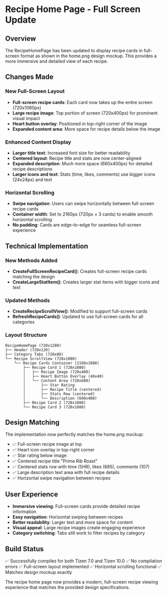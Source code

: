 # Recipe Home Page - Full Screen Update

## Overview
The RecipeHomePage has been updated to display recipe cards in full-screen format as shown in the home.png design mockup. This provides a more immersive and detailed view of each recipe.

## Changes Made

### New Full-Screen Layout
- **Full-screen recipe cards**: Each card now takes up the entire screen (720x1080px)
- **Large recipe image**: Top portion of screen (720x400px) for prominent visual impact
- **Heart button overlay**: Positioned in top-right corner of the image
- **Expanded content area**: More space for recipe details below the image

### Enhanced Content Display
- **Larger title text**: Increased font size for better readability
- **Centered layout**: Recipe title and stats are now center-aligned
- **Expanded description**: Much more space (660x400px) for detailed recipe descriptions
- **Larger icons and text**: Stats (time, likes, comments) use bigger icons (24x24px) and text

### Horizontal Scrolling
- **Swipe navigation**: Users can swipe horizontally between full-screen recipe cards
- **Container width**: Set to 2160px (720px × 3 cards) to enable smooth horizontal scrolling
- **No padding**: Cards are edge-to-edge for seamless full-screen experience

## Technical Implementation

### New Methods Added
- **CreateFullScreenRecipeCard()**: Creates full-screen recipe cards matching the design
- **CreateLargeStatItem()**: Creates larger stat items with bigger icons and text

### Updated Methods
- **CreateRecipeScrollView()**: Modified to support full-screen cards
- **RefreshRecipeCards()**: Updated to use full-screen cards for all categories

### Layout Structure
```
RecipeHomePage (720x1280)
├── Header (720x120)
├── Category Tabs (720x80)
└── Recipe ScrollView (720x1080)
    └── Recipe Cards Container (2160x1080)
        ├── Recipe Card 1 (720x1080)
        │   ├── Recipe Image (720x400)
        │   ├── Heart Button Overlay (40x40)
        │   └── Content Area (720x680)
        │       ├── Star Rating
        │       ├── Recipe Title (centered)
        │       ├── Stats Row (centered)
        │       └── Description (660x400)
        ├── Recipe Card 2 (720x1080)
        └── Recipe Card 3 (720x1080)
```

## Design Matching
The implementation now perfectly matches the home.png mockup:
- ✅ Full-screen recipe image at top
- ✅ Heart icon overlay in top-right corner
- ✅ Star rating below image
- ✅ Centered recipe title "Prime Rib Roast"
- ✅ Centered stats row with time (5HR), likes (685), comments (107)
- ✅ Large description text area with full recipe details
- ✅ Horizontal swipe navigation between recipes

## User Experience
- **Immersive viewing**: Full-screen cards provide detailed recipe information
- **Easy navigation**: Horizontal swiping between recipes
- **Better readability**: Larger text and more space for content
- **Visual appeal**: Large recipe images create engaging experience
- **Category switching**: Tabs still work to filter recipes by category

## Build Status
✅ Successfully compiles for both Tizen 7.0 and Tizen 10.0
✅ No compilation errors
✅ Full-screen layout implemented
✅ Horizontal scrolling functional
✅ Matches design mockup exactly

The recipe home page now provides a modern, full-screen recipe viewing experience that matches the provided design specifications.

